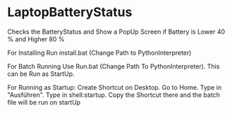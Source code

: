# LaptopBatteryStatus
Checks the BatteryStatus and Show a PopUp Screen if Battery is Lower 40 % and Higher 80 %


For Installing Run install.bat (Change Path to PythonInterpreter)


For Batch Running Use Run.bat (Change Path To PythonInterpreter). This can be Run as StartUp.

For Running as Startup:
Create Shortcut on Desktop.
Go to Home. Type in "Ausführen". Type in shell:startup.
Copy the Shortcut there and the batch file will be run on startUp


